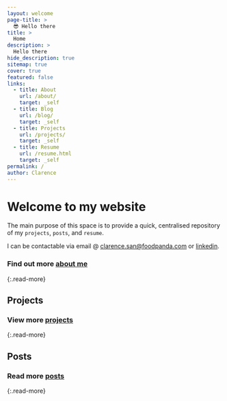 ```yaml
---
layout: welcome
page-title: >
  😎 Hello there
title: >
  Home
description: >
  Hello there
hide_description: true
sitemap: true
cover: true
featured: false
links:
  - title: About
    url: /about/
    target: _self
  - title: Blog
    url: /blog/
    target: _self
  - title: Projects
    url: /projects/
    target: _self
  - title: Resume 
    url: /resume.html
    target: _self
permalink: /
author: Clarence
---
```


# Welcome to my website 

The main purpose of this space is to provide a quick, centralised repository of my `projects`, `posts`, and `resume`.

I can be contactable via email @ [clarence.san@foodpanda.com]() or [linkedin](https://www.linkedin.com/in/clarencesan/). 
<!--author-->


### Find out more [about me](/about/)
{:.read-more}


## Projects

<!--projects-->

### View more [projects](/projects/)
{:.read-more}

## Posts

<!--posts-->

### Read more [posts](/blog/)
{:.read-more}


<!-- Links -->
[resume]: /resume/
